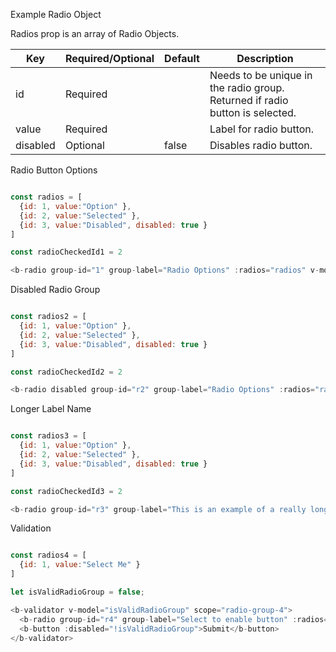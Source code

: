 Example Radio Object

Radios prop is an array of Radio Objects.

| Key      | Required/Optional | Default | Description                              |
| -------- | ----------------- | ------- | ---------------------------------------- |
| id       | Required          |         | Needs to be unique in the radio group. Returned if radio button is selected.  |
| value    | Required          |         | Label for radio button. |
| disabled | Optional          | false   | Disables radio button.                   |

Radio Button Options

```js

const radios = [
  {id: 1, value:"Option" },
  {id: 2, value:"Selected" },
  {id: 3, value:"Disabled", disabled: true }
]

const radioCheckedId1 = 2

<b-radio group-id="1" group-label="Radio Options" :radios="radios" v-model="radioCheckedId1"/>

```

Disabled Radio Group

```js

const radios2 = [
  {id: 1, value:"Option" },
  {id: 2, value:"Selected" },
  {id: 3, value:"Disabled", disabled: true }
]

const radioCheckedId2 = 2

<b-radio disabled group-id="r2" group-label="Radio Options" :radios="radios2" v-model="radioCheckedId2"/>

```

Longer Label Name

```js

const radios3 = [
  {id: 1, value:"Option" },
  {id: 2, value:"Selected" },
  {id: 3, value:"Disabled", disabled: true }
]

const radioCheckedId3 = 2

<b-radio group-id="r3" group-label="This is an example of a really long group label." :radios="radios3" v-model="radioCheckedId3"/>

```

Validation

```js

const radios4 = [
  {id: 1, value:"Select Me" }
]

let isValidRadioGroup = false;

<b-validator v-model="isValidRadioGroup" scope="radio-group-4">
  <b-radio group-id="r4" group-label="Select to enable button" :radios="radios4" validation-name="radio" required />
  <b-button :disabled="!isValidRadioGroup">Submit</b-button>
</b-validator>

```